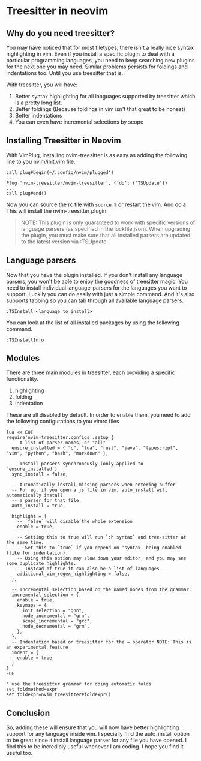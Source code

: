 # Treesitter in neovim

## Why do you need treesitter? 
You may have noticed that for most filetypes, there isn't a really nice syntax
highlighting in vim. Even if you install a specific plugin to deal with a particular
programming languages, you need to keep searching new plugins for the next one
you may need. Similar problems persists for foldings and indentations too. Until
you use treesitter that is.

With treesitter, you will have:
1. Better syntax highlighting for all languages supported by treesitter which is a pretty long list.
2. Better foldings (Because foldings in vim isn't that great to be honest)
3. Better indentations
4. You can even have incremental selections by scope

## Installing Treesitter in Neovim
With VimPlug, installing nvim-treesitter is as easy as adding the following
line to you nvim/init.vim file.

```vim
call plug#begin(~/.config/nvim/plugged')
...
Plug 'nvim-treesitter/nvim-treesitter', {'do': {'TSUpdate'}}
...
call plug#end()
```
Now you can source the rc file with `source %`  or restart the vim. And do a
This will install the nvim-treesitter plugin.

>NOTE: This plugin is only guaranteed to work with specific versions of language
>parsers (as specified in the lockfile.json). When upgrading the plugin, you
>must make sure that all installed parsers are updated to the latest version via
>:TSUpdate

## Language parsers
Now that you have the plugin installed. If you don't install any language
parsers, you won't be able to enjoy the goodness of treesitter magic. You need
to install individual language-parsers for the languages you want to support.
Luckily you can do easily with just a simple command. And it's also supports tabbing
so you can tab through all available language parsers.
```vim
:TSInstall <language_to_install>
```
You can look at the list of all installed packages by using the following command.
```vim
:TSInstallInfo
```

## Modules
There are three main modules in treesitter, each providing a specific
functionality.
1. highlighting
2. folding
3. indentation

These are all disabled by default. In order to enable them, you need to add
the following configurations to you vimrc files

```vim
lua << EOF
require'nvim-treesitter.configs'.setup {
  -- A list of parser names, or "all" 
  ensure_installed = { "c", "lua", "rust", "java", "typescript", "vim", "python", "bash", "markdown" },

  -- Install parsers synchronously (only applied to `ensure_installed`)
  sync_install = false,

  -- Automatically install missing parsers when entering buffer
  -- For eg. if you open a js file in vim, auto_install will automatically install
  -- a parser for that file
  auto_install = true,

  highlight = {
    -- `false` will disable the whole extension
    enable = true,

    -- Setting this to true will run `:h syntax` and tree-sitter at the same time.
    -- Set this to `true` if you depend on 'syntax' being enabled (like for indentation).
    -- Using this option may slow down your editor, and you may see some duplicate highlights.
    -- Instead of true it can also be a list of languages
    additional_vim_regex_highlighting = false,
  },

  -- Incremental selection based on the named nodes from the grammar.
  incremental_selection = {
    enable = true,
    keymaps = {
      init_selection = "gnn",
      node_incremental = "grn",
      scope_incremental = "grc",
      node_decremental = "grm",
    },
  },
  -- Indentation based on treesitter for the = operator NOTE: This is an experimental feature
  indent = {
    enable = true
  }
}
EOF

" use the treesitter grammar for doing automatic folds
set foldmethod=expr
set foldexpr=nvim_treesitter#foldexpr()
```

## Conclusion
So, adding these will ensure that you will now have better highlighting support
for any language inside vim. I specially find the auto_install option to be great
since it install language parser for any file you have opened. I find this to be
incredibly useful whenever I am coding. I hope you find it useful too.
